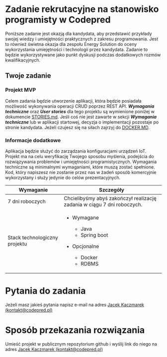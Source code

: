 # Zadanie rekrutacyjne na stanowisko programisty w Codepred

Poniższe zadanie jest okazją dla kandydata, aby przedstawić przykłady swojej wiedzy i umiejętności
praktycznych z zakresu programowania. Jest to również świetna okazja dla zespołu Energy Solution do
oceny wykorzystania umiejętności i technologii przez kandydata. Zadanie to będzie wykorzystywane
jako punkt dyskusji podczas dodatkowych rozmów kwalifikacyjnych.

## Twoje zadanie

### Projekt MVP

Celem zadania będzie utworzenie aplikacji, która będzie posiadała możliwość wykonywania operacji
CRUD poprzez REST API. **_Wymagania techniczne_** oraz **_User stories_** dla tego projektu są
wymienione poniżej w
dokumencie [STORIES.md](https://git.es-t.pl/recrutation/mvp/-/blob/master/documentation/STORIES.md?ref_type=heads).
Jeśli coś nie jest zawarte w sekcji **_Wymagania techniczne_** lub w aplikacji startowej, decyzja o
implementacji pozostaje po stronie kandydata.
Jeżeli czujesz się na siłach zajrzyj
do [DOCKER.MD](https://git.es-t.pl/recrutation/mvp/-/blob/master/documentation/DOCKER.md?ref_type=heads).

### Informacje dodatkowe

Aplikacja będzie służyć do zarządzania konfiguracjami urządzeń IoT. Projekt ma na celu weryfikację
Twojego sposobu myślenia, podejścia do rozwiązywania problemów i umiejętności programistycznych.
Wymagania techniczne są minimalnymi wymaganiami, które muszą zostać spełnione. Kod, który napiszesz
nie zostanie przez nas w żadeń sposób komercyjnie wykorzystany i służy jedynie do celów
prezentacyjnych.

| **Wymaganie**                 | **Szczegóły**                                                                                                                          |
|-------------------------------|----------------------------------------------------------------------------------------------------------------------------------------|
| 7 dni roboczych               | Chcielibyśmy abyś zakończył realizację zadania w ciągu 7 dni roboczych.                                                                |
| Stack technologiczny projektu | <ul><li>Wymagane</li><ul><li>Java</li><li>Spring boot</li></ul></ul><ul><li>Opcjonalne</li><ul><li>Docker</li><li>RDBMS</li></ul></ul> |

# Pytania do zadania

Jeżeli masz jakieś pytania napisz e-mail na
adres [Jacek Kaczmarek (kontakt@codepred.pl)](mailto:kontakt@codepred.pl)

# Sposób przekazania rozwiązania

Umieść projekt w publicznym repozytorium github i wyślij link do niego na
adres [Jacek Kaczmarek  (kontakt@codepred.pl)](mailto:kontakt@codepred.pl)
